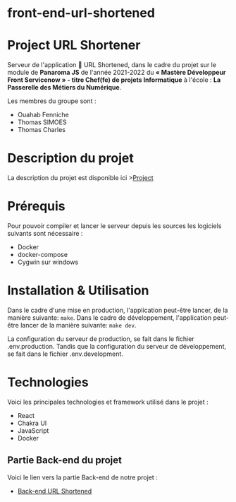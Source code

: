 # front-end-url-shortened

# Project URL Shortener
Serveur de l'application :notebook_with_decorative_cover: URL Shortened, dans le cadre du projet sur le module de **Panaroma JS** de l'année 2021-2022 du **« Mastère  Développeur Front Servicenow »  - titre Chef(fe) de projets Informatique** à l'école : **La Passerelle des Métiers du Numérique**.

Les membres du groupe sont :
- Ouahab Fenniche
- Thomas SIMOES
- Thomas Charles

# Description du projet

La description du projet est disponible ici >[Project](Project.md)

# Prérequis

Pour pouvoir compiler et lancer le serveur depuis les sources les logiciels suivants sont nécessaire :
- Docker
- docker-compose
- Cygwin sur windows

# Installation & Utilisation

Dans le cadre d'une mise en production, l'application peut-être lancer, de la manière suivante: `make`.
Dans le cadre de développement, l'application peut-être lancer de la manière suivante: `make dev`.

La configuration du serveur de production, se fait dans le fichier .env.production.
Tandis que la configuration du serveur de développement, se fait dans le fichier .env.development.

# Technologies

Voici les principales technologies et framework utilisé dans le projet :
- React
- Chakra UI
- JavaScript
- Docker


## Partie Back-end du projet

Voici le lien vers la partie Back-end de notre projet :
- [Back-end URL Shortened](https://github.com/tcharles2201/back-end-url-shortened)
